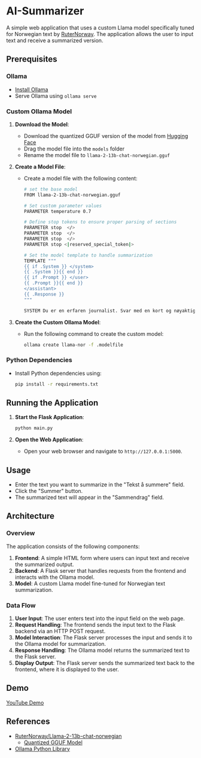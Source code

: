 # AI-Summarizer

A simple web application that uses a custom Llama model specifically tuned for Norwegian text by [RuterNorway](https://huggingface.co/RuterNorway/Llama-2-13b-chat-norwegian). The application allows the user to input text and receive a summarized version.

## Prerequisites

### Ollama

- [Install Ollama](https://ollama.com/)
- Serve Ollama using `ollama serve`

### Custom Ollama Model

1. **Download the Model**:
   - Download the quantized GGUF version of the model from [Hugging Face](https://huggingface.co/jankovicsandras/Llama-2-13b-chat-norwegian-Q5_K_M-GGUF)
   - Drag the model file into the `models` folder
   - Rename the model file to `llama-2-13b-chat-norwegian.gguf`

2. **Create a Model File**:
   - Create a model file with the following content:

     ```sh
     # set the base model 
     FROM llama-2-13b-chat-norwegian.gguf

     # Set custom parameter values
     PARAMETER temperature 0.7

     # Define stop tokens to ensure proper parsing of sections
     PARAMETER stop  </>
     PARAMETER stop  </>
     PARAMETER stop  </>
     PARAMETER stop <|reserved_special_token|>

     # Set the model template to handle summarization
     TEMPLATE """
     {{ if .System }} </system>
     {{ .System }}{{ end }}
     {{ if .Prompt }} </user>
     {{ .Prompt }}{{ end }}
     </assistant>
     {{ .Response }}
     """

     SYSTEM Du er en erfaren journalist. Svar med en kort og nøyaktig oppsummering av informasjonen som er gitt.
     ```

3. **Create the Custom Ollama Model**:
   - Run the following command to create the custom model:

     ```sh
     ollama create llama-nor -f .modelfile
     ```

### Python Dependencies

- Install Python dependencies using:

  ```sh
  pip install -r requirements.txt
  ```

## Running the Application

1. **Start the Flask Application**:

   ```sh
   python main.py
   ```

2. **Open the Web Application**:
   - Open your web browser and navigate to `http://127.0.0.1:5000`.

## Usage

- Enter the text you want to summarize in the "Tekst å summere" field.
- Click the "Summer" button.
- The summarized text will appear in the "Sammendrag" field.

## Architecture

### Overview

The application consists of the following components:

1. **Frontend**: A simple HTML form where users can input text and receive the summarized output.
2. **Backend**: A Flask server that handles requests from the frontend and interacts with the Ollama model.
3. **Model**: A custom Llama model fine-tuned for Norwegian text summarization.

### Data Flow

1. **User Input**: The user enters text into the input field on the web page.
2. **Request Handling**: The frontend sends the input text to the Flask backend via an HTTP POST request.
3. **Model Interaction**: The Flask server processes the input and sends it to the Ollama model for summarization.
4. **Response Handling**: The Ollama model returns the summarized text to the Flask server.
5. **Display Output**: The Flask server sends the summarized text back to the frontend, where it is displayed to the user.

## Demo

[YouTube Demo](https://youtu.be/MDeIGoIzg00)

## References

- [RuterNorway/Llama-2-13b-chat-norwegian](https://huggingface.co/RuterNorway/Llama-2-13b-chat-norwegian)
  - [Quantized GGUF Model](https://huggingface.co/jankovicsandras/Llama-2-13b-chat-norwegian-Q5_K_M-GGUF)
- [Ollama Python Library](https://github.com/ollama/ollama-python)
